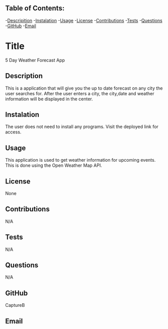 ## Table of Contents: 
-[Descripition](#Description)
    -[Instalation](#Instalation)
    -[Usage](#Usage)
    -[License](#License)
    -[Contributions](#Contributions)
    -[Tests](#Tests)
    -[Questions](#Questions)
    -[GitHub](#GitHub)
    -[Email](#Email)
    
#  Title 
5 Day Weather Forecast App

##  Description
This is a application that will give you the up to date forecast on any city the user searches for. After the user enters a city, the city,date and weather information will be displayed in the center.

## Instalation
The user does not need to install any programs. Visit the deployed link for access.

## Usage
This application is used to get weather information for upcoming events. This is done using the Open Weather Map API.

## License
None

## Contributions
N/A

## Tests
N/A

## Questions
N/A

## GitHub 
CaptureB

## Email